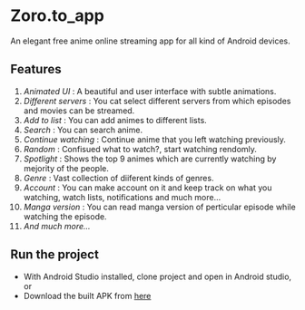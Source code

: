 # Zoro.to_app
An elegant free anime online streaming app for all kind of Android devices.

## Features
1. *Animated UI* : A beautiful and user interface with subtle animations.
2. *Different servers* : You cat select different servers from which episodes and movies can be streamed.
3. *Add to list* : You can add animes to different lists.
4. *Search* : You can search anime.
5. *Continue watching* : Continue anime that you left watching previously.
6. *Random* : Confisued what to watch?, start watching rendomly.
7. *Spotlight* : Shows the top 9 animes which are currently watching by mejority of the people.
8. *Genre* : Vast collection of diiferent kinds of genres.
9. *Account* : You can make account on it and keep track on what you watching, watch lists, notifications and much more...
10. *Manga version* : You can read manga version of perticular episode while watching the episode.
11. *And much more...*


## Run the project
- With Android Studio installed, clone project and open in Android studio, 
or
- Download the built APK from [here](https://github.com/Rushil-Patel-11011/Zoro.to_app/raw/main/Apk/Zoro.to.apk)
